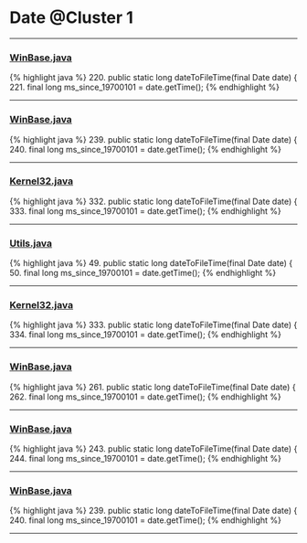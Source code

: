 # Date @Cluster 1

***

### [WinBase.java](https://searchcode.com/codesearch/view/118894791/)
{% highlight java %}
220. public static long dateToFileTime(final Date date) {
221.   final long ms_since_19700101 = date.getTime();
{% endhighlight %}

***

### [WinBase.java](https://searchcode.com/codesearch/view/95860765/)
{% highlight java %}
239. public static long dateToFileTime(final Date date) {
240.     final long ms_since_19700101 = date.getTime();
{% endhighlight %}

***

### [Kernel32.java](https://searchcode.com/codesearch/view/107878911/)
{% highlight java %}
332. public static long dateToFileTime(final Date date) {
333.   final long ms_since_19700101 = date.getTime();
{% endhighlight %}

***

### [Utils.java](https://searchcode.com/codesearch/view/107878921/)
{% highlight java %}
49. public static long dateToFileTime(final Date date) {
50.   final long ms_since_19700101 = date.getTime();
{% endhighlight %}

***

### [Kernel32.java](https://searchcode.com/codesearch/view/108248504/)
{% highlight java %}
333. public static long dateToFileTime(final Date date) {
334.   final long ms_since_19700101 = date.getTime();
{% endhighlight %}

***

### [WinBase.java](https://searchcode.com/codesearch/view/7074205/)
{% highlight java %}
261. public static long dateToFileTime(final Date date) {
262.     final long ms_since_19700101 = date.getTime();
{% endhighlight %}

***

### [WinBase.java](https://searchcode.com/codesearch/view/67045174/)
{% highlight java %}
243. public static long dateToFileTime(final Date date) {
244.   final long ms_since_19700101 = date.getTime();
{% endhighlight %}

***

### [WinBase.java](https://searchcode.com/codesearch/view/136224311/)
{% highlight java %}
239. public static long dateToFileTime(final Date date) {
240.     final long ms_since_19700101 = date.getTime();
{% endhighlight %}

***


